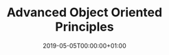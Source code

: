 ---
title: Advanced Object Oriented Principles 
linktitle: Advanced Object Oriented Principles 
type: book
date: "2019-05-05T00:00:00+01:00"
# Prev/next pager order (if `docs_section_pager` enabled in `params.toml`)
weight: 10
---